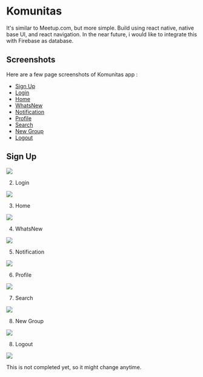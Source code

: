 # Komunitas
It's similar to Meetup.com, but more simple. Build using react native, native base UI, and react navigation. 
In the near future, i would like to integrate this with Firebase as database.  

## Screenshots

Here are a few page screenshots of Komunitas app :

- [Sign Up](#sign-up)
- [Login](#login)
- [Home](#home)
- [WhatsNew](#whatsnew)
- [Notification](#notification)
- [Profile](#profile)
- [Search](#search)
- [New Group](#new-group)
- [Logout](#logout)

## Sign Up

<img src='./docs/images/SignUp.jpg' />

2. Login

<img src='./docs/images/Login.jpg' />

3. Home 

<img src='./docs/images/Home.jpg' />

4. WhatsNew 

<img src='./docs/images/WhatsNew.jpg' />

5. Notification

<img src='./docs/images/Notification.jpg' />

6. Profile

<img src='./docs/images/Profile.jpg' />

7. Search

<img src='./docs/images/Search.jpg' />

8. New Group

<img src='./docs/images/NewGroup.jpg' />

8. Logout

<img src='./docs/images/Logout.jpg' />

This is not completed yet, so it might change anytime. 
